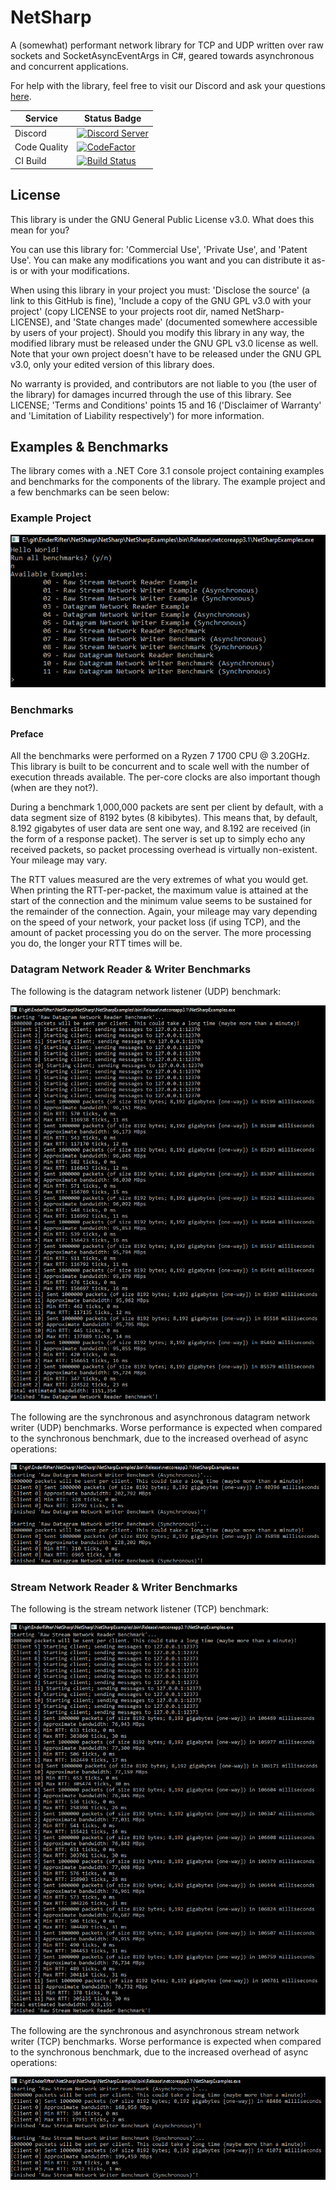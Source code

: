 # NetSharp

A (somewhat) performant network library for TCP and UDP written over raw sockets and SocketAsyncEventArgs in C#, geared towards asynchronous and concurrent applications.

For help with the library, feel free to visit our Discord and ask your questions [here](https://discord.gg/DKQhxuY).

| Service | Status Badge |
| ------- | ------------ |
| Discord | [![Discord Server][discord-server-badge]](https://discord.gg/DKQhxuY) |
| Code Quality | [![CodeFactor](https://www.codefactor.io/repository/github/enderrifter/netsharp/badge/master)](https://www.codefactor.io/repository/github/enderrifter/netsharp/overview/master) |
| CI Build | [![Build Status](https://quartzstudios.visualstudio.com/NetSharp/_apis/build/status/EnderRifter.NetSharp?branchName=master)](https://quartzstudios.visualstudio.com/NetSharp/_build/latest?definitionId=7&branchName=master) |

## License

This library is under the GNU General Public License v3.0. What does this mean for you?

You can use this library for: 'Commercial Use', 'Private Use', and 'Patent Use'. You can make any modifications you want and you can distribute it as-is or with your modifications.

When using this library in your project you must: 'Disclose the source' (a link to this GitHub is fine), 'Include a copy of the GNU GPL v3.0 with your project' (copy LICENSE to your projects root dir, named NetSharp-LICENSE), and 'State changes made' (documented somewhere accessible by users of your project). Should you modify this library in any way, the modified library must be released under the GNU GPL v3.0 license as well. Note that your own project doesn't have to be released under the GNU GPL v3.0, only your edited version of this library does.

No warranty is provided, and contributors are not liable to you (the user of the library) for damages incurred through the use of this library. See LICENSE; 'Terms and Conditions' points 15 and 16 ('Disclaimer of Warranty' and 'Limitation of Liability respectively') for more information.

## Examples & Benchmarks

The library comes with a .NET Core 3.1 console project containing examples and benchmarks for the components of the library. The example project and a few benchmarks can be seen below:

### Example Project

![Example Project 'Main Menu'][example-project]

### Benchmarks

#### Preface

All the benchmarks were performed on a Ryzen 7 1700 CPU @ 3.20GHz. This library is built to be concurrent and to scale well with the number of execution threads available. The per-core clocks are also important though (when are they not?).

During a benchmark 1,000,000 packets are sent per client by default, with a data segment size of 8192 bytes (8 kibibytes). This means that, by default, 8.192 gigabytes of user data are sent one way, and 8.192 are received (in the form of a response packet). The server is set up to simply echo any received packets, so packet processing overhead is virtually non-existent. Your mileage may vary.

The RTT values measured are the very extremes of what you would get. When printing the RTT-per-packet, the maximum value is attained at the start of the connection and the minimum value seems to be sustained for the remainder of the connection. Again, your mileage may vary depending on the speed of your network, your packet loss (if using TCP), and the amount of packet processing you do on the server. The more processing you do, the longer your RTT times will be.

### Datagram Network Reader & Writer Benchmarks

The following is the datagram network listener (UDP) benchmark:

![Datagram Network Reader Benchmark][datagram-network-reader-benchmark]

The following are the synchronous and asynchronous datagram network writer (UDP) benchmarks. Worse performance is expected when compared to the synchronous benchmark, due to the increased overhead of async operations:

![Datagram Network Writer Benchmark][datagram-network-writer-benchmark]

### Stream Network Reader & Writer Benchmarks

The following is the stream network listener (TCP) benchmark:

![Stream Network Reader Benchmark][stream-network-reader-benchmark]

The following are the synchronous and asynchronous stream network writer (TCP) benchmarks. Worse performance is expected when compared to the synchronous benchmark, due to the increased overhead of async operations:

![Stream Network Writer Benchmark][stream-network-writer-benchmark]

[discord-server-badge]: https://img.shields.io/discord/703255900600795196.svg?style=flat-square&logo=discord&color=blue

[example-project]: docs/example-selector.png

[datagram-network-reader-benchmark]: docs/datagram-network-reader-benchmark.png
[datagram-network-writer-benchmark]: docs/datagram-network-writer-benchmark.png

[stream-network-reader-benchmark]: docs/stream-network-reader-benchmark.png
[stream-network-writer-benchmark]: docs/stream-network-writer-benchmark.png
